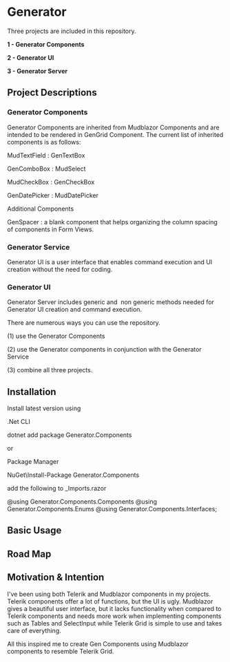 # Generator
 
Three projects are included in this repository.

**1 - Generator Components**

**2 - Generator UI**

**3 - Generator Server**

 
## Project Descriptions

### Generator Components

Generator Components are inherited from Mudblazor Components and are intended to be rendered in GenGrid Component.
The current list of inherited components is as follows:

MudTextField : GenTextBox

GenComboBox : MudSelect

MudCheckBox : GenCheckBox

GenDatePicker : MudDatePicker

Additional Components 

GenSpacer :  a blank component that helps organizing the column spacing of components in Form Views.

### Generator Service

Generator UI is a user interface that enables command execution and UI creation without the need for coding.

### Generator UI

 Generator Server includes generic and  non generic methods needed for Generator UI creation and command execution.
 
 
There are numerous ways you can use the repository.

(1) use the Generator Components

(2) use the Generator components in conjunction with the Generator Service

(3) combine all three projects.

## Installation

Install latest version using 

.Net CLI

dotnet add package Generator.Components  

or 

Package Manager 

NuGet\Install-Package Generator.Components 

add  the following to _Imports.razor

@using Generator.Components.Components
@using Generator.Components.Enums
@using Generator.Components.Interfaces;
 

## Basic Usage

## Road Map


## Motivation & Intention
I've been using both Telerik and Mudblazor components in my projects. Telerik components offer a lot of functions, but the UI is ugly. Mudblazor gives a beautiful user interface, but it lacks functionality when compared to Telerik components and needs more work when implementing components such as Tables and SelectInput
while Telerik Grid is simple to use and takes care of everything.

All this inspired me to create Gen Components using Mudblazor components to resemble Telerik Grid.
